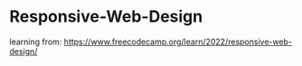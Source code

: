 # Responsive-Web-Design

learning from: https://www.freecodecamp.org/learn/2022/responsive-web-design/
